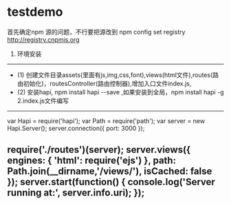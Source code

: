 # testdemo
首先确定npm 源的问题，不行要把源改到 npm config set registry http://registry.cnpmjs.org
1. 环境安装
-------------------
* (1) 创建文件目录assets(里面有js,img,css,font),views(html文件),routes(路由初始化)，routesController(路由控制器),增加入口文件index.js,
* (2) 安装hapi, npm install hapi --save ,如果安装到全局，npm install hapi -g
2.index.js文件编写
-------------------
var Hapi = require('hapi');
var Path = require('path');
var server = new Hapi.Server();
server.connection({
	port: 3000
});

require('./routes')(server);
server.views({
	engines: {
		'html': require('ejs')
	},
	path: Path.join(__dirname,'/views/'),
	isCached: false
});
server.start(function() {
	console.log('Server running at:', server.info.uri);
});
-------------------
